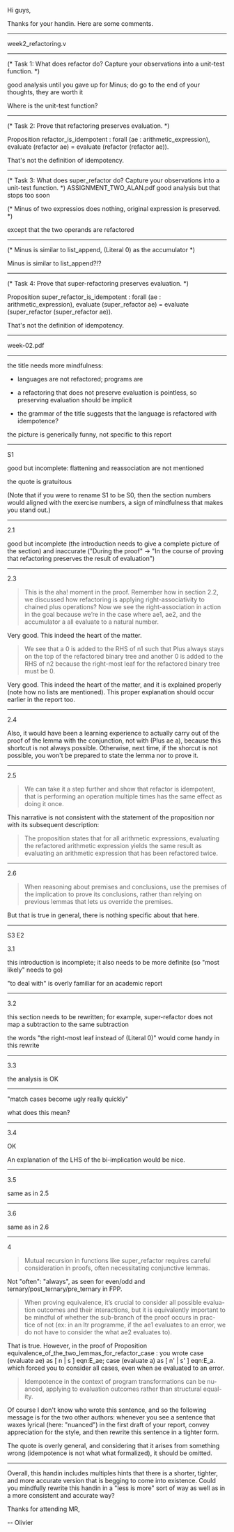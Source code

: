Hi guys,

Thanks for your handin.  Here are some comments.

----------

week2_refactoring.v

-----

(* Task 1: What does refactor do?
   Capture your observations into a unit-test function. *)

good analysis until you gave up for Minus;
do go to the end of your thoughts, they are worth it

Where is the unit-test function?

-----

(* Task 2: Prove that refactoring preserves evaluation. *)


Proposition refactor_is_idempotent :
  forall (ae : arithmetic_expression),
      evaluate (refactor ae) = evaluate (refactor (refactor ae)).

That's not the definition of idempotency.

-----

(* Task 3: What does super_refactor do?
   Capture your observations into a unit-test function. *)
ASSIGNMENT_TWO_ALAN.pdf
good analysis but that stops too soon

(* Minus of two expressios does nothing, original expression is preserved. *)

except that the two operands are refactored

-----

(* Minus is similar to list_append, (Literal 0) as the accumulator *)

Minus is similar to list_append?!?

-----

(* Task 4: Prove that super-refactoring preserves evaluation. *)


Proposition super_refactor_is_idempotent :
  forall (ae : arithmetic_expression),
    evaluate (super_refactor ae) = evaluate (super_refactor (super_refactor ae)).

That's not the definition of idempotency.

----------

week-02.pdf

-----

the title needs more mindfulness:

- languages are not refactored; programs are

- a refactoring that does not preserve evaluation is pointless, so preserving evaluation should be implicit

- the grammar of the title suggests that the language is refactored with idempotence?

the picture is generically funny, not specific to this report

-----

S1

good but incomplete: flattening and reassociation are not mentioned

the quote is gratuitous

(Note that if you were to rename S1 to be S0, then the section numbers would aligned with the exercise numbers, a sign of mindfulness that makes you stand out.)

-----

2.1

good but incomplete (the introduction needs to give a complete picture of the section) and inaccurate ("During the proof" -> "In the course of proving that refactoring preserves the result of evaluation")

-----

2.3

> This is the aha! moment in the proof. Remember how in section 2.2,
> we discussed how refactoring is applying right-associativity to chained plus
> operations? Now we see the right-association in action in the goal because
> we’re in the case where ae1, ae2, and the accumulator a all evaluate to
> a natural number.

Very good.  This indeed the heart of the matter.


> We see that
> a 0 is added to the RHS of n1 such that Plus always stays on the top of
> the refactored binary tree and another 0 is added to the RHS of n2 because
> the right-most leaf for the refactored binary tree must be 0.

Very good.  This indeed the heart of the matter, and it is explained properly (note how no lists are mentioned).
This proper explanation should occur earlier in the report too.

-----

2.4

Also, it would have been a learning experience to actually carry out of the proof
of the lemma with the conjunction, not with (Plus ae a), because this shortcut
is not always possible.  Otherwise, next time, if the shorcut is not possible,
you won't be prepared to state the lemma nor to prove it.

-----

2.5

> We can take it a step further and show
> that refactor is idempotent, that is performing an operation multiple
> times has the same effect as doing it once.

This narrative is not consistent with the statement of the proposition
nor with its subsequent description:

> The proposition states that for all arithmetic expressions, evaluating
> the refactored arithmetic expression yields the same result as evaluating an
> arithmetic expression that has been refactored twice.

-----

2.6

> When reasoning about premises and conclusions, use the premises
> of the implication to prove its conclusions, rather than relying on
> previous lemmas that lets us override the premises.

But that is true in general, there is nothing specific about that here.

-----

S3 E2

3.1

this introduction is incomplete; it also needs to be more definite (so "most likely" needs to go)

"to deal with" is overly familiar for an academic report

-----

3.2

this section needs to be rewritten; for example, super-refactor does not map a subtraction to the same subtraction

the words "the right-most leaf instead of (Literal 0)" would come handy in this rewrite

-----

3.3

the analysis is OK

-----

"match cases become ugly really quickly"

what does this mean?

-----

3.4

OK

An explanation of the LHS of the bi-implication would be nice.

-----

3.5

same as in 2.5

-----

3.6

same as in 2.6

-----

4

> Mutual recursion in functions like super_refactor requires careful
> consideration in proofs, often necessitating conjunctive lemmas.

Not "often": "always", as seen for even/odd and ternary/post_ternary/pre_ternary in FPP.

> When proving equivalence, it’s crucial to consider all possible evalua-
> tion outcomes and their interactions, but it is equivalently important
> to be mindful of whether the sub-branch of the proof occurs in prac-
> tice of not (ex: in an ltr programme, if the ae1 evaluates to an error,
> we do not have to consider the what ae2 evaluates to).

That is true.
However, in the proof of
  Proposition equivalence_of_the_two_lemmas_for_refactor_case :
you wrote
  case (evaluate ae) as [ n | s ] eqn:E_ae;
    case (evaluate a) as [ n' | s' ] eqn:E_a.
which forced you to consider all cases, even when ae evaluated to an error.

> Idempotence in the context of program transformations can be nu-
> anced, applying to evaluation outcomes rather than structural equal-
> ity.

Of course I don't know who wrote this sentence,
and so the following message is for the two other authors:
whenever you see a sentence that waxes lyrical (here: "nuanced")
in the first draft of your report,
convey appreciation for the style,
and then rewrite this sentence in a tighter form.

The quote is overly general, and considering that it arises
from something wrong (idempotence is not what what formalized),
it should be omitted.

----------

Overall, this handin includes multiples hints that
there is a shorter, tighter, and more accurate version
that is begging to come into existence.
Could you mindfully rewrite this handin in a "less is more" sort of way
as well as in a more consistent and accurate way?

Thanks for attending MR,

-- Olivier

